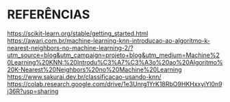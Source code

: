 # REFERÊNCIAS
https://scikit-learn.org/stable/getting_started.html<br/>
https://awari.com.br/machine-learning-knn-introducao-ao-algoritmo-k-nearest-neighbors-no-machine-learning-2/?utm_source=blog&utm_campaign=projeto+blog&utm_medium=Machine%20Learning%20KNN:%20Introdu%C3%A7%C3%A3o%20ao%20Algoritmo%20K-Nearest%20Neighbors%20no%20Machine%20Learning<br/>
https://www.sakurai.dev.br/classificacao-usando-knn/<br/>
https://colab.research.google.com/drive/1e3Unrg1YrK18RbO9HKHxxyiYl0n9j36R?usp=sharing